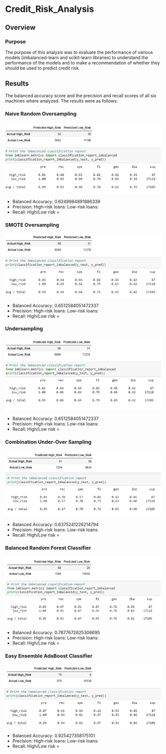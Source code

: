 # Credit_Risk_Analysis

## Overview
### Purpose
The purpose of this analysis was to evaluate the performance of various models (imbalanced-learn and scikit-learn libraries) to understand the performance of the models and to make a recommendation of whether they should be used to predict credit risk.

## Results
The balanced accuracy score and the precision and recall scores of all six machines where analyzed. The results were as follows:

### Naive Random Oversampling
![Naive Random Oversampling](https://github.com/baileyvo/Credit_Risk_Analysis/blob/main/Images/naive_random_oversampling.PNG)

- Balanced Accuracy: 0.6249984891886339
- Precision: High-risk loans: Low-risk loans:
- Recall: High/Low risk = 

### SMOTE Oversampling
![SMOTE Oversampling](https://github.com/baileyvo/Credit_Risk_Analysis/blob/main/Images/SMOTE_oversampling.PNG)

- Balanced Accuracy: 0.6512584051472337
- Precision: High-risk loans: Low-risk loans:
- Recall: High/Low risk = 

### Undersampling
![Undersampling](https://github.com/baileyvo/Credit_Risk_Analysis/blob/main/Images/undersampling.PNG)

- Balanced Accuracy: 0.6512584051472337
- Precision: High-risk loans: Low-risk loans:
- Recall: High/Low risk = 

### Combination Under-Over Sampling
![Combination Under-Over Sampling](https://github.com/baileyvo/Credit_Risk_Analysis/blob/main/Images/combination.PNG)

- Balanced Accuracy: 0.6375241226214794
- Precision: High-risk loans: Low-risk loans:
- Recall: High/Low risk = 

### Balanced Random Forest Classifier
![Balanced Random Forest Classifier](https://github.com/baileyvo/Credit_Risk_Analysis/blob/main/Images/balanced_random_forest_classifier.PNG)

- Balanced Accuracy: 0.7877672625306695
- Precision: High-risk loans: Low-risk loans:
- Recall: High/Low risk = 

### Easy Ensemble AdaBoost Classifier
![Easy Ensemble AdaBoost Classifier](https://github.com/baileyvo/Credit_Risk_Analysis/blob/main/Images/easy_ensemble.PNG)

- Balanced Accuracy: 0.925427358175101
- Precision: High-risk loans: Low-risk loans:
- Recall: High/Low risk = 

